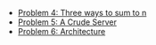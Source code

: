 
- [Problem 4: Three ways to sum to n](src/problem4/functions.ts)
- [Problem 5: A Crude Server](src/problem5/README.md)
- [Problem 6: Architecture](https://github.com/Branco95/problem6)
